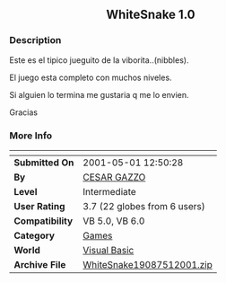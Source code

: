 ﻿<div align="center">

## WhiteSnake 1\.0


</div>

### Description

Este es el tipico jueguito de la viborita..(nibbles).

El juego esta completo con muchos niveles.

Si alguien lo termina me gustaria q me lo envien.

Gracias
 
### More Info
 


<span>             |<span>
---                |---
**Submitted On**   |2001-05-01 12:50:28
**By**             |[CESAR GAZZO](https://github.com/Planet-Source-Code/PSCIndex/blob/master/ByAuthor/cesar-gazzo.md)
**Level**          |Intermediate
**User Rating**    |3.7 (22 globes from 6 users)
**Compatibility**  |VB 5\.0, VB 6\.0
**Category**       |[Games](https://github.com/Planet-Source-Code/PSCIndex/blob/master/ByCategory/games__1-38.md)
**World**          |[Visual Basic](https://github.com/Planet-Source-Code/PSCIndex/blob/master/ByWorld/visual-basic.md)
**Archive File**   |[WhiteSnake19087512001\.zip](https://github.com/Planet-Source-Code/cesar-gazzo-whitesnake-1-0__1-22853/archive/master.zip)









